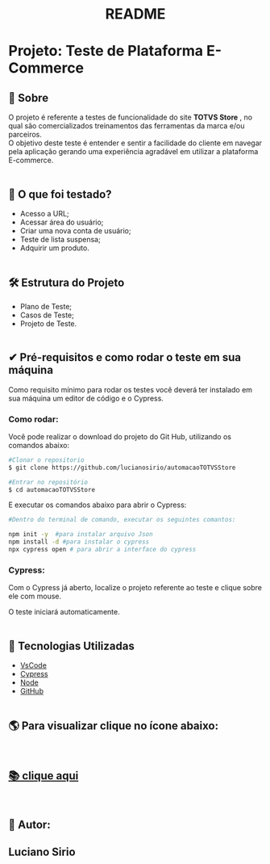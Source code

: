 <h1 align="center"> README </h1>

# **Projeto:**  Teste de Plataforma E-Commerce

## 🧾 Sobre

O projeto é referente a testes de funcionalidade do site **TOTVS Store** , no qual são comercializados treinamentos das ferramentas da marca e/ou parceiros.
<br>
O objetivo deste teste é entender e sentir a facilidade do cliente em navegar pela aplicação gerando uma experiência agradável em utilizar a plataforma E-commerce. 
<br><br>

## 📝  O que foi testado?
- Acesso a URL;
- Acessar área do usuário;
- Criar uma nova conta de usuário;
- Teste de lista suspensa;
- Adquirir um produto.
<br><br>

## 🛠 Estrutura do Projeto
- Plano de Teste;
- Casos de Teste;
- Projeto de Teste.
<br><br>

## ✔  Pré-requisitos e como rodar o teste em sua máquina
Como requisito mínimo para rodar os testes você deverá ter instalado em sua máquina um editor de código e o Cypress.

### **Como rodar:**

Você pode realizar o download do projeto do Git Hub, utilizando os comandos abaixo:

```bash
#Clonar o repositorio
$ git clone https://github.com/lucianosirio/automacaoTOTVSStore

#Entrar no repositório
$ cd automacaoTOTVSStore

```

E executar os comandos abaixo para abrir o Cypress:
```bash
#Dentro do terminal de comando, executar os seguintes comantos:

npm init -y  #para instalar arquivo Json    
npm install -d #para instalar o cypress
npx cypress open # para abrir a interface do cypress

```
### **Cypress:**

Com o Cypress já aberto, localize o projeto referente ao teste e clique sobre ele com mouse.

O teste iniciará automaticamente.
<br><br>

## 📳 Tecnologias Utilizadas
- [VsCode](https://code.visualstudio.com/)
- [Cypress](https://www.cypress.io/)
- [Node](https://nodejs.org/en)
- [GitHub](https://github.com/)
<br><br>

## 🌎 Para visualizar clique no ícone abaixo:
<br>

## [📚 clique aqui](https://github.com/lucianosirio/automacaoTOTVSStore) 

<br>

## 👤 Autor:

## Luciano Sirio




